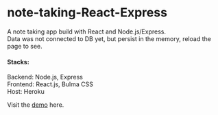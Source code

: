 # note-taking-React-Express
A note taking app build with React and Node.js/Express.   
Data was not connected to DB yet, but persist in the memory, reload the page to see.

#### Stacks:
Backend: Node.js, Express  
Frontend: React.js, Bulma CSS  
Host: Heroku


Visit the [demo](https://note-taking-react-express.herokuapp.com/) here.
